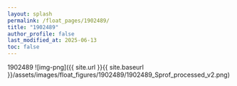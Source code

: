 ```yaml
---
layout: splash
permalink: /float_pages/1902489/
title: "1902489"
author_profile: false
last_modified_at: 2025-06-13
toc: false
---
```

 
1902489
![img-png]({{ site.url }}{{ site.baseurl }}/assets/images/float_figures/1902489/1902489_Sprof_processed_v2.png)